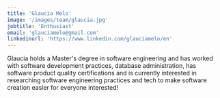 ```yaml
---
title: 'Glaucia Melo'
image: '/images/team/glaucia.jpg'
jobtitle: 'Enthusiast'
email: 'glauciamelo@gmail.com'
linkedinurl: 'https://www.linkedin.com/glauciamelo/en'
---
```


Glaucia holds a Master's degree in software engineering and has worked with software development practices, database administration, has software product quality certifications and is currently interested in researching software engineering practices and tech to make software creation easier for everyone interested!

